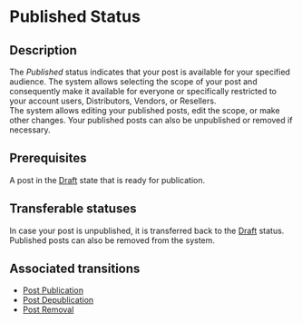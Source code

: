 # Published Status
## Description
The *Published* status indicates that your post is available for your specified audience. The system allows selecting the scope of your post and consequently make it available for everyone or specifically restricted to your account users, Distributors, Vendors, or Resellers.  
The system allows editing your published posts, edit the scope, or make other changes. Your published posts can also be unpublished or removed if necessary. 

## Prerequisites 
A post in the [Draft](s-a-draft.html) state that is ready for publication.
## Transferable statuses
In case your post is unpublished, it is transferred back to the [Draft](s-a-draft.html) status.
Published posts can also be removed from the system.
## Associated transitions
* [Post Publication](t-2-draft-published.html)
* [Post Depublication](t-3-pub-draft.html)
* [Post Removal](t-5-pub-deleted.html)
